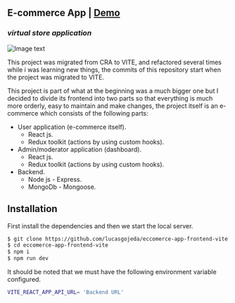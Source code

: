 ## E-commerce App | [Demo](https://my-ecommerce-app-vite.netlify.app/)

### _virtual store application_

![Image text](https://res.cloudinary.com/the-kings-company/image/upload/v1672610405/Portafolio/English/Eccomerce%20app/1_zqsjjw.jpg)

This project was migrated from CRA to VITE, and refactored several times while i was learning new things, the commits of this repository start when the project was migrated to VITE.

This project is part of what at the beginning was a much bigger one but I decided to divide its frontend into two parts so that everything is much more orderly, easy to maintain and make changes, the project itself is an e-commerce which consists of the following parts:

- User application (e-commerce itself).
    * React js.
    * Redux toolkit (actions by using custom hooks).
- Admin/moderator application (dashboard).
    * React js.
    * Redux toolkit (actions by using custom hooks).
- Backend.
    * Node js - Express.
    * MongoDb - Mongoose.


## Installation



First install the dependencies and then we start the local server.

```sh
$ git clone https://github.com/lucasgojeda/eccomerce-app-frontend-vite.git
$ cd eccomerce-app-frontend-vite
$ npm i
$ npm run dev
```
It should be noted that we must have the following environment variable configured.

```sh
VITE_REACT_APP_API_URL= 'Backend URL'
```




